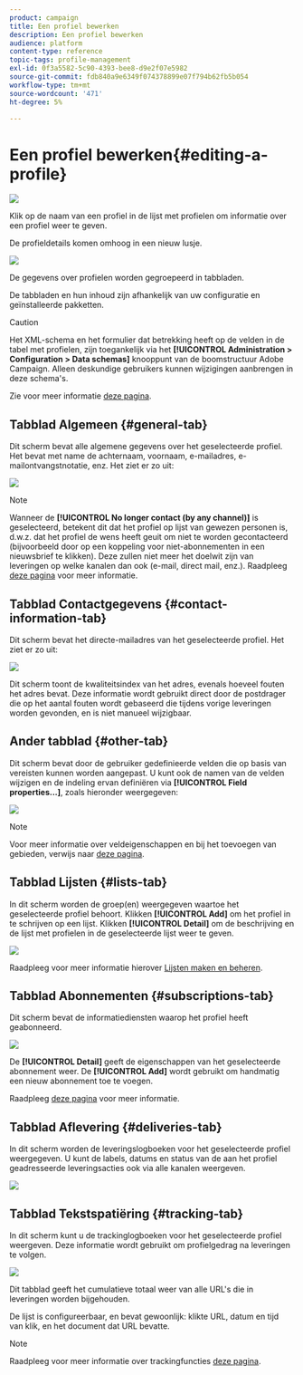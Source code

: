 ```yaml
---
product: campaign
title: Een profiel bewerken
description: Een profiel bewerken
audience: platform
content-type: reference
topic-tags: profile-management
exl-id: 0f3a5582-5c90-4393-bee8-d9e2f07e5982
source-git-commit: fdb840a9e6349f074378899e07f794b62fb5b054
workflow-type: tm+mt
source-wordcount: '471'
ht-degree: 5%

---
```


# Een profiel bewerken{#editing-a-profile}

![](../../assets/v7-only.svg)

Klik op de naam van een profiel in de lijst met profielen om informatie over een profiel weer te geven.

De profieldetails komen omhoog in een nieuw lusje.

![](assets/s_user_recipient_edit.png)

De gegevens over profielen worden gegroepeerd in tabbladen.

De tabbladen en hun inhoud zijn afhankelijk van uw configuratie en geïnstalleerde pakketten.

>[!CAUTION]
>
>Het XML-schema en het formulier dat betrekking heeft op de velden in de tabel met profielen, zijn toegankelijk via het **[!UICONTROL Administration > Configuration > Data schemas]** knooppunt van de boomstructuur Adobe Campaign. Alleen deskundige gebruikers kunnen wijzigingen aanbrengen in deze schema&#39;s.
>
>Zie voor meer informatie [deze pagina](../../configuration/using/about-schema-edition.md).

## Tabblad Algemeen {#general-tab}

Dit scherm bevat alle algemene gegevens over het geselecteerde profiel. Het bevat met name de achternaam, voornaam, e-mailadres, e-mailontvangstnotatie, enz. Het ziet er zo uit:

![](assets/s_ncs_user_profile_general_tab.png)

>[!NOTE]
>
>Wanneer de **[!UICONTROL No longer contact (by any channel)]** is geselecteerd, betekent dit dat het profiel op lijst van gewezen personen is, d.w.z. dat het profiel de wens heeft geuit om niet te worden gecontacteerd (bijvoorbeeld door op een koppeling voor niet-abonnementen in een nieuwsbrief te klikken). Deze zullen niet meer het doelwit zijn van leveringen op welke kanalen dan ook (e-mail, direct mail, enz.). Raadpleeg [deze pagina](../../delivery/using/understanding-quarantine-management.md) voor meer informatie.

## Tabblad Contactgegevens {#contact-information-tab}

Dit scherm bevat het directe-mailadres van het geselecteerde profiel. Het ziet er zo uit:

![](assets/s_ncs_user_profile_details_tab.png)

Dit scherm toont de kwaliteitsindex van het adres, evenals hoeveel fouten het adres bevat. Deze informatie wordt gebruikt direct door de postdrager die op het aantal fouten wordt gebaseerd die tijdens vorige leveringen worden gevonden, en is niet manueel wijzigbaar.

## Ander tabblad {#other-tab}

Dit scherm bevat door de gebruiker gedefinieerde velden die op basis van vereisten kunnen worden aangepast. U kunt ook de namen van de velden wijzigen en de indeling ervan definiëren via **[!UICONTROL Field properties...]**, zoals hieronder weergegeven:

![](assets/s_ncs_user_profile_others_tab.png)

>[!NOTE]
>
>Voor meer informatie over veldeigenschappen en bij het toevoegen van gebieden, verwijs naar [deze pagina](../../configuration/using/new-field-wizard.md).

## Tabblad Lijsten {#lists-tab}

In dit scherm worden de groep(en) weergegeven waartoe het geselecteerde profiel behoort. Klikken **[!UICONTROL Add]** om het profiel in te schrijven op een lijst. Klikken **[!UICONTROL Detail]** om de beschrijving en de lijst met profielen in de geselecteerde lijst weer te geven.

![](assets/s_ncs_user_profile_groups_tab_details.png)

Raadpleeg voor meer informatie hierover [Lijsten maken en beheren](../../platform/using/creating-and-managing-lists.md).

## Tabblad Abonnementen {#subscriptions-tab}

Dit scherm bevat de informatiediensten waarop het profiel heeft geabonneerd.

![](assets/s_ncs_user_profile_subscript_tab_details.png)

De **[!UICONTROL Detail]** geeft de eigenschappen van het geselecteerde abonnement weer. De **[!UICONTROL Add]** wordt gebruikt om handmatig een nieuw abonnement toe te voegen.

Raadpleeg [deze pagina](../../delivery/using/managing-subscriptions.md) voor meer informatie.

## Tabblad Aflevering {#deliveries-tab}

In dit scherm worden de leveringslogboeken voor het geselecteerde profiel weergegeven. U kunt de labels, datums en status van de aan het profiel geadresseerde leveringsacties ook via alle kanalen weergeven.

![](assets/s_ncs_user_profile_delivery_tab.png)

## Tabblad Tekstspatiëring {#tracking-tab}

In dit scherm kunt u de trackinglogboeken voor het geselecteerde profiel weergeven. Deze informatie wordt gebruikt om profielgedrag na leveringen te volgen.

![](assets/s_ncs_user_profile_tracking_tab.png)

Dit tabblad geeft het cumulatieve totaal weer van alle URL&#39;s die in leveringen worden bijgehouden.

De lijst is configureerbaar, en bevat gewoonlijk: klikte URL, datum en tijd van klik, en het document dat URL bevatte.

>[!NOTE]
>
>Raadpleeg voor meer informatie over trackingfuncties [deze pagina](../../delivery/using/delivery-dashboard.md).
